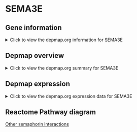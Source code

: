 <h1>SEMA3E</h1>

<h2>Gene information</h2>
<details>
  <summary>Click to view the depmap.org information for SEMA3E</summary>
  <iframe src="https://depmap.org/portal/gene/SEMA3E?tab=about" style="border:none;width:100%;height:800px"></iframe>
</details>

<h2>Depmap overview</h2>
<details>
  <summary>Click to view the depmap.org summary for SEMA3E</summary>
  <iframe src="https://depmap.org/portal/gene/SEMA3E?tab=overview" style="border:none;width:100%;height:800px"></iframe>
</details>

<h2>Depmap expression</h2>
<details>
  <summary>Click to view the depmap.org expression data for SEMA3E</summary>
  <iframe src="https://depmap.org/portal/gene/SEMA3E?tab=characterization" style="border:none;width:100%;height:800px"></iframe>
</details>



<h2>Reactome Pathway diagram</h2>
<a href="https://reactome.org/PathwayBrowser/#/R-HSA-416700" target="_BLANK">Other semaphorin interactions</a>




